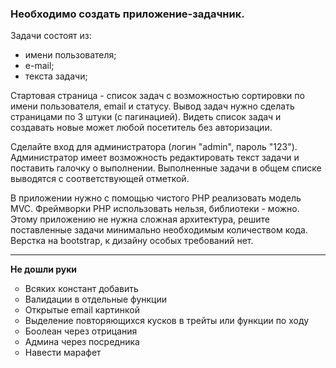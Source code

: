 <h3>Необходимо создать приложение-задачник.</h3>
Задачи состоят из:
<ul>
<li>имени пользователя;</li>
<li>е-mail;</li>
<li>текста задачи;</li>
</ul>
<p>
Стартовая страница - список задач с возможностью сортировки по имени пользователя, email и статусу. Вывод задач нужно сделать страницами по 3 штуки (с пагинацией). Видеть список задач и создавать новые может любой посетитель без авторизации.
</p>
<p>
Сделайте вход для администратора (логин "admin", пароль "123"). Администратор имеет возможность редактировать текст задачи и поставить галочку о выполнении. Выполненные задачи в общем списке выводятся с соответствующей отметкой.
</p>
<p>
В приложении нужно с помощью чистого PHP реализовать модель MVC. Фреймворки PHP использовать нельзя, библиотеки - можно. Этому приложению не нужна сложная архитектура, решите поставленные задачи минимально необходимым количеством кода. Верстка на bootstrap, к дизайну особых требований нет.
</p>
<hr>
<b>Не дошли руки</b>
<ul type="circle">
<li>Всяких констант добавить</li>
<li>Валидации в отдельные функции</li>
<li>Открытые email картинкой</li>
<li>Выделение повторяющихся кусков в трейты или функции по ходу</li>
<li>Боолеан через отрицания</li>
<li>Админа через посредника</li>
<li>Навести марафет</li>
</ul>
